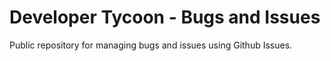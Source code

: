 # Developer Tycoon - Bugs and Issues

Public repository for managing bugs and issues using Github Issues.


